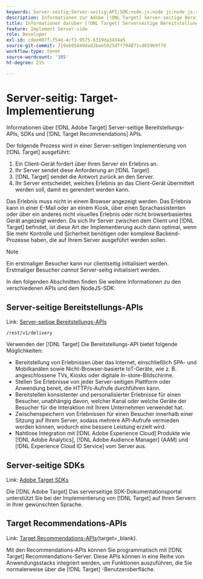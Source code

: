 ```yaml
---
keywords: Server-seitig;Server-seitig;API;SDK;node.js;node js;node js;recommendations api;api:apis
description: Informationen zur Adobe [!DNL Target] Server-seitige Bereitstellungs-APIs, SDKs und [!DNL Target] Recommendations-APIs.
title: Informationen darüber [!DNL Target] Serverseitige Bereitstellungs-APIs und SDKs?
feature: Implement Server-side
role: Developer
exl-id: cdee007f-f54d-4cf3-9575-6319da3434a5
source-git-commit: 719eb95049dad3bee5925dff794871cd65969f79
workflow-type: tm+mt
source-wordcount: '385'
ht-degree: 21%

---
```


# Server-seitig: Target-Implementierung

Informationen über [!DNL Adobe Target] Server-seitige Bereitstellungs-APIs, SDKs und [!DNL Target Recommendations] APIs.

Der folgende Prozess wird in einer Server-seitigen Implementierung von [!DNL Target] ausgeführt:

1. Ein Client-Gerät fordert über Ihren Server ein Erlebnis an.
1. Ihr Server sendet diese Anforderung an [!DNL Target].
1. [!DNL Target] sendet die Antwort zurück an den Server.
1. Ihr Server entscheidet, welches Erlebnis an das Client-Gerät übermittelt werden soll, damit es gerendert werden kann.

Das Erlebnis muss nicht in einem Browser angezeigt werden. Das Erlebnis kann in einer E-Mail oder an einem Kiosk, über einen Sprachassistenten oder über ein anderes nicht visuelles Erlebnis oder nicht browserbasiertes Gerät angezeigt werden. Da sich Ihr Server zwischen dem Client und [!DNL Target] befindet, ist diese Art der Implementierung auch dann optimal, wenn Sie mehr Kontrolle und Sicherheit benötigen oder komplexe Backend-Prozesse haben, die auf Ihrem Server ausgeführt werden sollen.

>[!NOTE]
>
>Ein erstmaliger Besucher kann nur clientseitig initialisiert werden. Erstmaliger Besucher *cannot* Server-seitig initialisiert werden.

In den folgenden Abschnitten finden Sie weitere Informationen zu den verschiedenen APIs und dem NodeJS-SDK:

## Server-seitige Bereitstellungs-APIs

Link: [Server-seitige Bereitstellungs-APIs](https://developers.adobetarget.com/api/delivery-api/)

`/rest/v1/delivery`

Verwenden der [!DNL Target] Die Bereitstellungs-API bietet folgende Möglichkeiten:

* Bereitstellung von Erlebnissen über das Internet, einschließlich SPA- und Mobilkanälen sowie Nicht-Browser-basierte IoT-Geräte, wie z. B. angeschlossene TVs, Kiosks oder digitale In-store-Bildschirme.
* Stellen Sie Erlebnisse von jeder Server-seitigen Plattform oder Anwendung bereit, die HTTP/s-Aufrufe durchführen kann.
* Bereitstellen konsistenter und personalisierter Erlebnisse für einen Besucher, unabhängig davon, welcher Kanal oder welche Geräte der Besucher für die Interaktion mit Ihrem Unternehmen verwendet hat.
* Zwischenspeichern von Erlebnissen für einen Besucher innerhalb einer Sitzung auf Ihrem Server, sodass mehrere API-Aufrufe vermieden werden können, wodurch eine bessere Leistung erzielt wird.
* Nahtlose Integration mit [!DNL Adobe Experience Cloud] Produkte wie [!DNL Adobe Analytics], [!DNL Adobe Audience Manager] (AAM) und [!DNL Experience Cloud ID Service] vom Server aus.

## Server-seitige SDKs

Link: [Adobe Target SDKs](https://developer.adobe.com/target/)

Die [!DNL Adobe Target] Das serverseitige SDK-Dokumentationsportal unterstützt Sie bei der Implementierung von [!DNL Target] auf Ihren Servern in Ihrer gewünschten Sprache.

## Target Recommendations-APIs

Link: [Target Recommendations-APIs](https://developer.adobe.com/target/){target=_blank}.

Mit den Recommendations-APIs können Sie programmatisch mit [!DNL Target] Recommendations-Server. Diese APIs können in eine Reihe von Anwendungsstacks integriert werden, um Funktionen auszuführen, die Sie normalerweise über die [!DNL Target] -Benutzeroberfläche.
